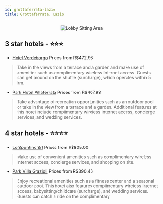 ```yaml
---
id: grottaferrata-lazio
title: Grottaferrata, Lazio
---
```


<center><img src="https://i.travelapi.com/hotels/2000000/1640000/1636400/1636385/88d9e488_z.jpg" alt="Lobby Sitting Area" /></center>


##  3 star hotels - ⭐️⭐️⭐️

-    [Hotel Verdeborgo](https://us.hurb.com/hotels/grottaferrata/hotel-verdeborgo-JNP-JP051452?cmp=18055) Prices from R$472.98
   > Take in the views from a terrace and a garden and make use of amenities such as complimentary wireless Internet access. Guests can get around on the shuttle (surcharge), which operates within 5 km.
-    [Park Hotel Villaferrata](https://us.hurb.com/hotels/grottaferrata/park-hotel-villaferrata-JNP-JP161846?cmp=18055) Prices from R$407.98
   > Take advantage of recreation opportunities such as an outdoor pool or take in the view from a terrace and a garden. Additional features at this hotel include complimentary wireless Internet access, concierge services, and wedding services.

##  4 star hotels - ⭐️⭐️⭐️⭐️

-    [Lo Spuntino Srl](https://us.hurb.com/hotels/grottaferrata/lo-spuntino-srl-JNP-JP350184?cmp=18055) Prices from R$805.00
   > Make use of convenient amenities such as complimentary wireless Internet access, concierge services, and shopping on site.
-    [Park Villa Grazioli](https://us.hurb.com/hotels/grottaferrata/park-villa-grazioli-JNP-JP084681?cmp=18055) Prices from R$390.46
   > Enjoy recreational amenities such as a fitness center and a seasonal outdoor pool. This hotel also features complimentary wireless Internet access, babysitting/childcare (surcharge), and wedding services. Guests can catch a ride on the complimentary 
